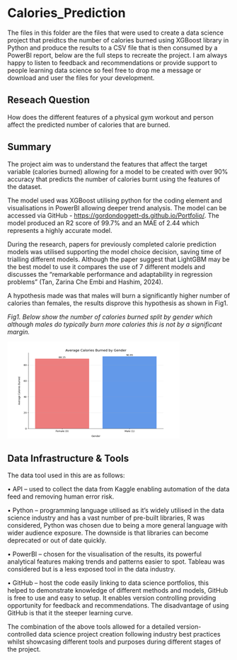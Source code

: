 # Calories_Prediction

The files in this folder are the files that were used to create a data science project that preidtcs the number of calories burned using XGBoost library in Python and produce the results to a CSV file that is then consumed by a PowerBI report, below are the full steps to recreate the project. I am always happy to listen to feedback and recommendations or provide support to people learning data science so feel free to drop me a message or download and user the files for your development.

## Reseach Question

How does the different features of a physical gym workout and person affect the predicted number of calories that are burned.

## Summary

The project aim was to understand the features that affect the target variable (calories burned) allowing for a model to be created with over 90% accuracy that predicts the number of calories burnt using the features of the dataset. 

The model used was XGBoost utilising python for the coding element and visualisations in PowerBI allowing deeper trend analysis. The model can be accessed via GitHub - https://gordondoggett-ds.github.io/Portfolio/. The model produced an R2 score of 99.7% and an MAE of 2.44 which represents a highly accurate model.

During the research, papers for previously completed calorie prediction models was utilised supporting the model choice decision, saving time of trialling different models. Although the paper suggest that LightGBM may be the best model to use it compares the use of 7 different models and discusses the “remarkable performance and adaptability in regression problems” (Tan, Zarina Che Embi and Hashim, 2024).

A hypothesis made was that males will burn a significantly higher number of calories than females, the results disprove this hypothesis as shown in Fig1.

*Fig1. Below show the number of calories burned split by gender which although males do typically burn more calories this is not by a significant margin.*

![Calories Burned By Gender](Assets/Calories_Burned_By_Gender.png)

## Data Infrastructure & Tools

The data tool used in this are as follows:

•	API – used to collect the data from Kaggle enabling automation of the data feed and removing human error risk.

•	Python – programming language utilised as it’s widely utilised in the data science industry and has a vast number of pre-built libraries, R was considered, Python was chosen due to being a more general language with wider audience exposure. The downside is that libraries can become deprecated or out of date quickly.

•	PowerBI – chosen for the visualisation of the results, its powerful analytical features making trends and patterns easier to spot. Tableau was considered but is a less exposed tool in the data industry. 

•	GitHub – host the code easily linking to data science portfolios, this helped to demonstrate knowledge of different methods and models, GitHub is free to use and easy to setup. It enables version controlling providing opportunity for feedback and recommendations. The disadvantage of using GitHub is that it the steeper learning curve.

The combination of the above tools allowed for a detailed version-controlled data science project creation following industry best practices whilst showcasing different tools and purposes during different stages of the project.



